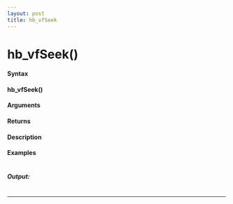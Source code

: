 ```yaml
---
layout: post
title: hb_vfSeek
---
```


# hb_vfSeek()


#### Syntax

#### hb_vfSeek()

#### Arguments

#### Returns

#### Description

#### Examples

```

```

##### Output:

```

```

---